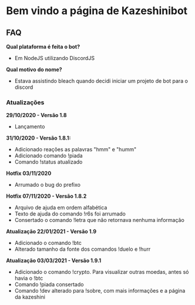 # Bem vindo a página de Kazeshinibot

## FAQ

**Qual plataforma é feita o bot?**

* Em NodeJS utilizando DiscordJS

**Qual motivo do nome?**

* Estava assistindo bleach quando decidi iniciar um projeto de bot para o discord

### Atualizações

**29/10/2020 - Versão 1.8**

* Lançamento

**31/10/2020 - Versão 1.8.1:**

* Adicionado reações as palavras "hmm" e "humm"
* Adicionado comando !piada
* Comando !status atualizado

**Hotfix 03/11/2020**

* Arrumado o bug do prefixo

**Hotfix 07/11/2020 - Versão 1.8.2**

* Arquivo de ajuda em ordem alfabética
* Texto de ajuda do comando !r6s foi arrumado
* Consertado o comando !letra que não retornava nenhuma informação

**Atualização 22/01/2021 - Versão 1.9**
* Adicionado o comando !btc
* Alterado tamanho da fonte dos comandos !duelo e !hurr

**Atualização 03/03/2021 - Versão 1.9.1**
* Adicionado o comando !crypto. Para visualizar outras moedas, antes só havia o !btc
* Comando !piada consertado
* Comando !dev alterado para !sobre, com mais informações e a página da kazeshini

